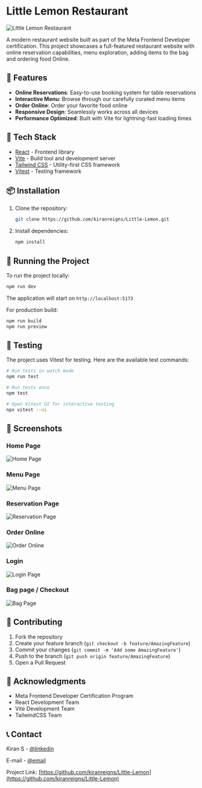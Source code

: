 # Little Lemon Restaurant

![Little Lemon Restaurant](/public/home.jpeg)

A modern restaurant website built as part of the Meta Frontend Developer certification. This project showcases a full-featured restaurant website with online reservation capabilities, menu exploration, adding items to the bag and ordering food Online.

## 🍋 Features

- **Online Reservations**: Easy-to-use booking system for table reservations
- **Interactive Menu**: Browse through our carefully curated menu items
- **Order Online**: Order your favorite food online
- **Responsive Design**: Seamlessly works across all devices
- **Performance Optimized**: Built with Vite for lightning-fast loading times

## 🚀 Tech Stack

- [React](https://react.dev/) - Frontend library
- [Vite](https://vitejs.dev/) - Build tool and development server
- [Tailwind CSS](https://tailwindcss.com/) - Utility-first CSS framework
- [Vitest](https://vitest.dev/) - Testing framework

## 📦 Installation

1. Clone the repository:

   ```bash
   git clone https://github.com/kiranreigns/Little-Lemon.git
   ```

2. Install dependencies:

   ```bash
   npm install
   ```

## 🚀 Running the Project

To run the project locally:

```bash
npm run dev
```

The application will start on `http://localhost:5173`

For production build:

```bash
npm run build
npm run preview
```

## 🧪 Testing

The project uses Vitest for testing. Here are the available test commands:

```bash
# Run tests in watch mode
npm run test

# Run tests once
npm test

# Open Vitest UI for interactive testing
npx vitest --ui
```

## 📸 Screenshots

### Home Page

![Home Page](/public/home.jpeg)

### Menu Page

![Menu Page](/public/menu.jpeg)

### Reservation Page

![Reservation Page](/public/reservations.jpeg)

### Order Online

![Order Online](/public/order%20online.jpeg)

### Login

![Login Page](/public/login.png)

### Bag page / Checkout

![Bag Page](/public/bag%20page.png)

## 🤝 Contributing

1. Fork the repository
2. Create your feature branch (`git checkout -b feature/AmazingFeature`)
3. Commit your changes (`git commit -m 'Add some AmazingFeature'`)
4. Push to the branch (`git push origin feature/AmazingFeature`)
5. Open a Pull Request

## 👏 Acknowledgments

- Meta Frontend Developer Certification Program
- React Development Team
- Vite Development Team
- TailwindCSS Team

## 📞 Contact

Kiran S - [@linkedin](www.linkedin.com/in/kiran-s-428404249)

E-mail - [@email](kiran01001011@gmail.com)

Project Link: [https://github.com/kiranreigns/Little-Lemon](https://github.com/kiranreigns/Little-Lemon)
